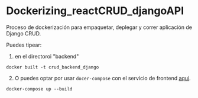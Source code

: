 # Dockerizing_reactCRUD_djangoAPI
Proceso de dockerización para empaquetar, deplegar y correr aplicación de Django CRUD.

Puedes tipear:

1) en el directoroi "backend"
   
`docker built -t crud_backend_django`

2) O puedes optar por usar `docer-compose` con el servicio de frontend [aqui]().
   
`docker-compose up --build`
